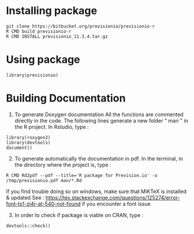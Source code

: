 # Installing package

```
git clone https://bitbucket.org/previsionio/previsionio-r
R CMD build previsionio-r
R CMD INSTALL previsionio_11.3.4.tar.gz
```

# Using package
```
library(previsionio)
```

# Building Documentation 

1) To generate Doxygen documentation
All the functions are commented directly in the code. 
The following lines generate a new folder " man " in the R project. 
In Rstudio, type : 
```
library(roxygen2)
library(devtools)
document()
```

2) To generate automatically the documentation in pdf.
In the terminal, in the directory where the project is, type : 
```
R CMD Rd2pdf --pdf --title='R package for Prevision.io' -o /tmp/previsionio.pdf man/*.Rd

```

If you find trouble doing so on windows, make sure that MiKTeX is installed & updated
See : https://tex.stackexchange.com/questions/125274/error-font-ts1-zi4r-at-540-not-found if you encounter a font issue

3) In order to check if package is viable on CRAN, type :
```
devtools::check()
```
